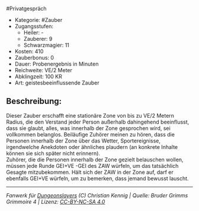 #Privatgespräch  
- Kategorie: #Zauber  
- Zugangsstufen:  
  - Heiler: -  
  - Zauberer: 9  
  - Schwarzmagier: 11  
- Kosten: 410  
- Zauberbonus: 0  
- Dauer: Probenergebnis in Minuten  
- Reichweite: VE/2 Meter  
- Abklingzeit: 100 KR  
- Art: geistesbeeinflussende Zauber     

## Beschreibung:
Dieser Zauber erschafft eine stationäre Zone von bis zu VE/2 Metern Radius, die den Verstand jeder Person außerhalb dahingehend beeinflusst, dass sie glaubt, alles, was innerhalb der Zone gesprochen wird, sei vollkommen belanglos. Beiläufige Zuhörer meinen zu hören, dass die Personen innerhalb der Zone über das Wetter, Sportereignisse, irgendwelche Anekdoten oder ähnliches plaudern (an konkrete Inhalte können sie sich später nicht erinnern).<br>Zuhörer, die die Personen innerhalb der Zone gezielt belauschen wollen, müssen jede Runde GEI+VE -GEI des ZAW würfeln, um das tatsächlich Gesagte mitzubekommen. Hält sich der ZAW in der Zone auf, darf er ebenfalls GEI+VE würfeln, um zu bemerken, dass jemand bewusst lauscht.


___
*Fanwerk für [Dungeonslayers](https://www.dungeonslayers.net/) (C) Christian Kennig | Quelle: Bruder Grimms Grimmoire 4 | Lizenz: [CC-BY-NC-SA 4.0](https://creativecommons.org/licenses/by-nc-sa/4.0/deed.de)*